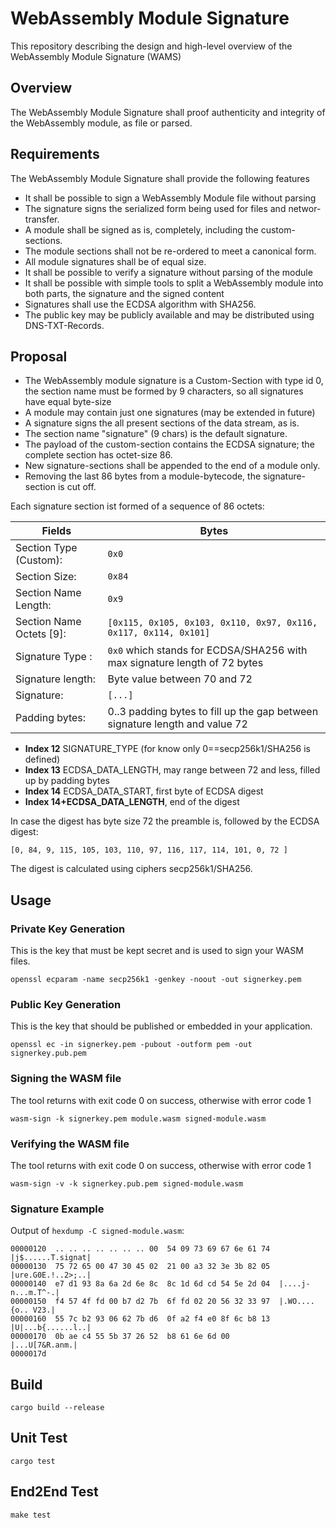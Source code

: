 # WebAssembly Module Signature

This repository describing the design and high-level overview of the WebAssembly Module Signature (WAMS)

## Overview

The WebAssembly Module Signature shall proof authenticity and integrity of the WebAssembly module, as file or parsed.

## Requirements

The WebAssembly Module Signature shall provide the following features

- It shall be possible to sign a WebAssembly Module file without parsing
- The signature signs the serialized form being used for files and networ-transfer.
- A module shall be signed as is, completely, including the custom-sections.
- The module sections shall not be re-ordered to meet a canonical form.
- All module signatures shall be of equal size.
- It shall be possible to verify a signature without parsing of the module
- It shall be possible with simple tools to split a WebAssembly module into both parts, the signature and the signed content
- Signatures shall use the ECDSA algorithm with SHA256.
- The public key may be publicly available and may be distributed using DNS-TXT-Records.

## Proposal

- The WebAssembly module signature is a Custom-Section with type id 0, the section name must be formed by 9 characters, so all signatures have equal byte-size
- A module may contain just one signatures (may be extended in future)
- A signature signs the all present sections of the data stream, as is.
- The section name "signature" (9 chars) is the default signature.
- The payload of the custom-section contains the ECDSA signature; the complete section has octet-size 86.
- New signature-sections shall be appended to the end of a module only.
- Removing the last 86 bytes from a module-bytecode, the signature-section is cut off.



Each signature section ist formed of a sequence of 86 octets:

Fields                   |         Bytes
------------------------ | ----------------------------------------------------------------------------- 
Section Type (Custom):   |   `0x0`                                                                       
Section Size:            |   `0x84`                                                                     
Section Name Length:     |   `0x9`                                                                      
Section Name Octets [9]: |   `[0x115, 0x105, 0x103, 0x110, 0x97, 0x116, 0x117, 0x114, 0x101]`            
Signature Type   :       |   `0x0` which stands for ECDSA/SHA256 with max signature length of 72 bytes   
Signature length:        |   Byte value between 70 and 72                                                
Signature:               |   `[...]`                                                                     
Padding bytes:           |   0..3 padding bytes to fill up the gap between signature length and value 72

- **Index 12** SIGNATURE_TYPE (for know only 0==secp256k1/SHA256 is defined)
- **Index 13** ECDSA_DATA_LENGTH, may range between 72 and less, filled up by padding bytes
- **Index 14** ECDSA_DATA_START, first byte of ECDSA digest
- **Index 14+ECDSA_DATA_LENGTH**, end of the digest
 
In case the digest has byte size 72 the preamble is, followed by the ECDSA digest:
```
[0, 84, 9, 115, 105, 103, 110, 97, 116, 117, 114, 101, 0, 72 ]
```

The digest is calculated using ciphers secp256k1/SHA256.

## Usage

### Private Key Generation
This is the key that must be kept secret and is used to sign your WASM files.
```
openssl ecparam -name secp256k1 -genkey -noout -out signerkey.pem
```

### Public Key Generation
This is the key that should be published or embedded in your application.
```
openssl ec -in signerkey.pem -pubout -outform pem -out signerkey.pub.pem
```

### Signing the WASM file
The tool returns with exit code 0 on success, otherwise with error code 1
```
wasm-sign -k signerkey.pem module.wasm signed-module.wasm
```

### Verifying the WASM file
The tool returns with exit code 0 on success, otherwise with error code 1
```
wasm-sign -v -k signerkey.pub.pem signed-module.wasm
```

### Signature Example
Output of `hexdump -C signed-module.wasm`:

```
00000120  .. .. .. .. .. .. .. 00  54 09 73 69 67 6e 61 74  |j$......T.signat|
00000130  75 72 65 00 47 30 45 02  21 00 a3 32 3e 3b 82 05  |ure.G0E.!..2>;..|
00000140  e7 d1 93 8a 6a 2d 6e 8c  8c 1d 6d cd 54 5e 2d 04  |....j-n...m.T^-.|
00000150  f4 57 4f fd 00 b7 d2 7b  6f fd 02 20 56 32 33 97  |.WO....{o.. V23.|
00000160  55 7c b2 93 06 62 7b d6  0f a2 f4 e0 8f 6c b8 13  |U|...b{......l..|
00000170  0b ae c4 55 5b 37 26 52  b8 61 6e 6d 00           |...U[7&R.anm.|
0000017d
```

## Build
```
cargo build --release
```
## Unit Test
```
cargo test
```
## End2End Test
```
make test
```



